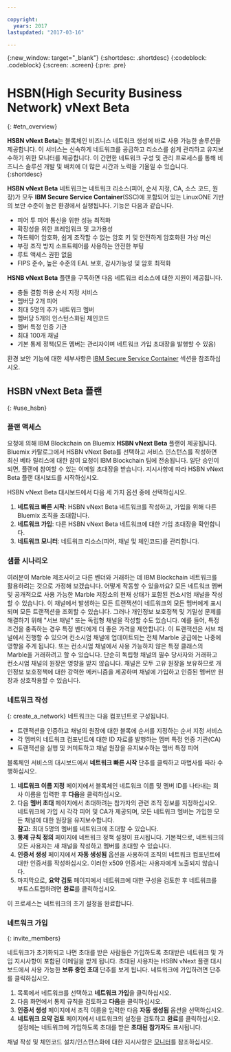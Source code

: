 ```yaml
---

copyright:
  years: 2017
lastupdated: "2017-03-16"

---
```


{:new_window: target="_blank"}
{:shortdesc: .shortdesc}
{:codeblock: .codeblock}
{:screen: .screen}
{:pre: .pre}


# HSBN(High Security Business Network) vNext Beta
{: #etn_overview}

**HSBN vNext Beta**는 블록체인 비즈니스 네트워크 생성에 바로 사용 가능한 솔루션을 제공합니다. 이 서비스는 신속하게 네트워크를 공급하고 리소스를 쉽게 관리하고 유지보수하기 위한 모니터를 제공합니다. 이 간편한 네트워크 구성 및 관리 프로세스를 통해 비즈니스 솔루션 개발 및 배치에 더 많은 시간과 노력을 기울일 수 있습니다.
{:shortdesc}

**HSBN vNext Beta** 네트워크는 네트워크 리소스(피어, 순서 지정, CA, 소스 코드, 원장)가 모두 **IBM Secure Service Container**(SSC)에 포함되어 있는 LinuxONE 기반의 보안 수준이 높은 환경에서 실행됩니다. 기능은 다음과 같습니다. 
* 피어 투 피어 통신을 위한 성능 최적화
* 확장성을 위한 프레임워크 및 고가용성 
* 하드웨어 암호화, 쉽게 조작할 수 없는 암호 키 및 안전하게 암호화된 가상 머신
* 부정 조작 방지 소프트웨어를 사용하는 안전한 부팅
* 루트 액세스 권한 없음
* FIPS 준수, 높은 수준의 EAL 보호, 감사가능성 및 암호 최적화

**HSNB vNext Beta** 플랜을 구독하면 다음 네트워크 리소스에 대한 지원이 제공됩니다. 

- 충돌 결함 허용 순서 지정 서비스
- 멤버당 2개 피어
- 최대 5명의 추가 네트워크 멤버
- 멤버당 5개의 인스턴스화된 체인코드
- 멤버 특정 인증 기관
- 최대 100개 채널
- 기본 통제 정책(모든 멤버는 관리자이며 네트워크 가입 초대장을 발행할 수 있음)

환경 보안 기능에 대한 세부사항은 [IBM Secure Service Container](etn_ssc.html) 섹션을 참조하십시오. 

## HSBN vNext Beta 플랜
{: #use_hsbn}

### 플랜 액세스

요청에 의해 IBM Blockchain on Bluemix **HSBN vNext Beta** 플랜이 제공됩니다. Bluemix 카탈로그에서 HSBN vNext Beta를 선택하고 서비스 인스턴스를 작성하면 최신 베타 릴리스에 대한 참여 요청이 IBM Blockchain 팀에 전송됩니다. 일단 승인이 되면, 플랜에 참여할 수 있는 이메일 초대장을 받습니다. 지시사항에 따라 HSBN vNext Beta 플랜 대시보드를 시작하십시오. 

HSBN vNext Beta 대시보드에서 다음 세 가지 옵션 중에 선택하십시오. 
1. **네트워크 빠른 시작**: HSBN vNext Beta 네트워크를 작성하고, 가입을 위해 다른 Bluemix 조직을 초대합니다. 
2. **네트워크 가입**: 다른 HSBN vNext Beta 네트워크에 대한 가입 초대장을 확인합니다. 
3. **네트워크 모니터**: 네트워크 리소스(피어, 채널 및 체인코드)를 관리합니다. 

<!-- to do - the rest of this page final edit -->

### 샘플 시나리오

여러분이 Marble 제조사이고 다른 벤더와 거래하는 데 IBM Blockchain 네트워크를 활용하려는 것으로 가정해 보겠습니다. 어떻게 작동할 수 있을까요? 모든 네트워크 멤버 및 공개적으로 사용 가능한 Marble 저장소의 현재 상태가 포함된 컨소시엄 채널을 작성할 수 있습니다. 이 채널에서 발생하는 모든 트랜잭션이 네트워크의 모든 멤버에게 표시되며 모든 트랜잭션을 조회할 수 있습니다. 그러나 개인정보 보호정책 및 기밀성 문제를 해결하기 위해 "서브 채널" 또는 독립형 채널을 작성할 수도 있습니다. 예를 들어, 특정 조건을 충족하는 경우 특정 벤더에게 더 좋은 가격을 제안합니다. 이 트랜잭션은 서브 채널에서 진행할 수 있으며 컨소시엄 채널에 업데이트되는 전체 Marble 공급에는 나중에 영향을 주게 됩니다. 또는 컨소시엄 채널에서 사용 가능하지 않은 특정 클래스의 Marble을 거래하려고 할 수 있습니다. 단순히 독립형 채널의 필수 당사자와 거래하고 컨소시엄 채널의 원장은 영향을 받지 않습니다. 채널은 모두 고유 원장을 보유하므로 개인정보 보호정책에 대한 강력한 메커니즘을 제공하며 채널에 가입하고 인증된 멤버만 원장과 상호작용할 수 있습니다.   

### 네트워크 작성
{: create_a_network}
네트워크는 다음 컴포넌트로 구성됩니다. 
* 트랜잭션을 인증하고 채널의 원장에 대한 블록에 순서를 지정하는 순서 지정 서비스
* 각 멤버의 네트워크 컴포넌트에 대한 ID 자료를 발행하는 멤버 특정 인증 기관(CA)
* 트랜잭션을 실행 및 커미트하고 채널 원장을 유지보수하는 멤버 특정 피어

블록체인 서비스의 대시보드에서 **네트워크 빠른 시작** 단추를 클릭하고 마법사를 따라 수행하십시오. 
1. **네트워크 이름 지정** 페이지에서 블록체인 네트워크 이름 및 멤버 ID를 나타내는 회사 이름을 입력한 후 **다음**을 클릭하십시오. 
2. 다음 **멤버 초대** 페이지에서 초대하려는 참가자의 관련 조직 정보를 지정하십시오. 네트워크에 가입 시 각각 피어 및 CA가 제공되며, 모든 네트워크 멤버는 가입한 모든 채널에 대한 원장을 유지보수합니다. <br>
   **참고:** 최대 5명의 멤버를 네트워크에 초대할 수 있습니다. 
3. **통제 규칙 정의** 페이지에 네트워크 정책 설정이 표시됩니다. 기본적으로, 네트워크의 모든 사용자는 새 채널을 작성하고 멤버를 초대할 수 있습니다.   
4. **인증서 생성** 페이지에서 **자동 생성됨** 옵션을 사용하여 조직의 네트워크 컴포넌트에 대한 인증서를 작성하십시오. 이러한 x509 인증서는 사용자에게 노출되지 않습니다.   
5. 마지막으로, **요약 검토** 페이지에서 네트워크에 대한 구성을 검토한 후 네트워크를 부트스트랩하려면 **완료**를 클릭하십시오. 

이 프로세스는 네트워크의 초기 설정을 완료합니다. 

### 네트워크 가입
{: invite_members}

네트워크가 초기화되고 나면 초대를 받은 사람들은 가입하도록 초대받은 네트워크 및 가입 지시사항이 포함된 이메일을 받게 됩니다. 초대된 사용자는 HSBN vNext 플랜 대시보드에서 사용 가능한 **보류 중인 초대** 단추를 보게 됩니다. 네트워크에 가입하려면 단추를 클릭하십시오. 

1. 목록에서 네트워크를 선택하고 **네트워크 가입**을 클릭하십시오. 
2. 다음 화면에서 통제 규칙을 검토하고 **다음**을 클릭하십시오. 
3. **인증서 생성** 페이지에서 조직 이름을 입력한 다음 **자동 생성됨** 옵션을 선택하십시오. 
4. **네트워크 요약 검토** 페이지에서 네트워크의 설정을 검토하고 **완료**를 클릭하십시오. 설정에는 네트워크에 가입하도록 초대를 받은 **초대된 참가자**도 표시됩니다. 

채널 작성 및 체인코드 설치/인스턴스화에 대한 지시사항은 [모니터](v10_dashboard.html)를 참조하십시오. 

<!-- I think all of this is adequately covered in the Monitor Section; and we already tell the story in the Sample Scenario topic above -->


<!-- From Jeff: Agreed. Commenting out all the rest sections on the page.


### Creating new channels
{: prepare_private_channels}

With the latest HSBN vNext plan, you can create a private channel, install a customized chaincode, complete the trade, and update the inventory number upon the other parties in the network make a query or propose a new transaction.

1. On the HSBN vNext plan dashboard, select **Enter Monitor**.
2. Select **Channels**, and click **New Channel**.
3. On the **Create a Channel** page, enter the channel name and choose the company that you want to make trade with by adding members. Then, click **Create** to create another private consortium channel.
4. Select **Chaincode** after you click the **Enter Monitor** button on the dashboard. You can view the chaincode that are already installed on your peer, or install a new chaincode to the peer.<br>
  **Note:** You can install at most 5 chaincode apps per peer.
5. Click **Install Chaincode** to install the smart contract to the peer. A smart contract, also known as chaincode, is the programmatic code installed and instantiated onto a channel’s peers by an appropriately authorized member. End users then invoke chaincode through a client-side application that interfaces with a network peer. Chaincode runs network transactions, which if validated, are appended to the shared ledger and modify world state. Chaincode can be developed for business contracts, asset definitions, and collectively-managed decentralized applications. You can download [this sample code](https://github.com/hyperledger/fabric/blob/master/examples/chaincode/go/marbles02/marbles_chaincode.go){: new_window} to your local environment for testing.

**Note:** After you install the chaincode onto the peer, you must instantiate the chaincode by providing the initial arguments. In the case of the Marbles sample chaincode, you can input `marble1, blue, 35` in a comma separated list to indicate that you have 35 blue marble1 for trade.


### Commencing transactions
{: commence_txs}

To make transactions within your network, the trading parties must:
* Join the same channel within the network.
* Install the same version of the chaincode onto the peer that represents each organization.


Each successful transaction results in a new block appended to the blockchain, and the ledger in the levelDB updated with the new state. Other members in the network can query the ledger or the transaction history to decide the next transaction.



### Monitoring your network
{: monitor_network}

You can perform the following tasks after you click the **Enter Monitor** button on the dashboard:
* Create new channels and invite other members to join your channels to trade privately.
* Install new chaincodes to your peer to initiate or participate into new trade.
* View the changes of blocks, transactions, chaincode invocations.
* View the log on your peer.
* View the information of resources that your organization owns.
* Export a JSON file containing the low-level networking information for each of your components (such as enrollID/enrollSecret for your CA).  

See the [HSBN vNext Beta dashboard](v10_dashboard.md) for more information about the usage of each panel on the dashboard. 


-->
